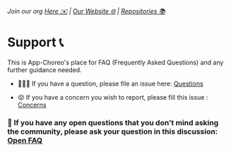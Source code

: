 ###### Join our org [Here ✉️](https://github.com/App-Choreography/Get-An-Invite/issues/new?assignees=CodingSpecies&labels=Organisation+Invite%21+%F0%9F%93%A8&template=please-can-i-join-this-organisation------.md&title=Please+Can+I+Join+This+Organisation%3F+%F0%9F%A5%BA%F0%9F%99%8F") | [Our Website 🌐](https://app-choreography.github.io/) | [Repositories 📚](https://github.com/orgs/App-Choreography/repositories)

# Support 📞
 This is App-Choreo's place for FAQ (Frequently Asked Questions) and any further guidance needed.

- 🙋🏻‍♀️ If you have a question, please file an issue here: [Questions](https://github.com/App-Choreography/Support/issues/new?assignees=CodingSpecies&labels=FAQ+%F0%9F%99%8B%F0%9F%8F%BB%E2%80%8D%E2%99%80%EF%B8%8F%2C+help+wanted%2C+Open+to+all%2C+question&template=faq------.md&title=FAQ+%F0%9F%99%8B%E2%80%8D%E2%99%80%EF%B8%8F) 

-  😟 If you have a concern you wish to report, please fill this issue : [Concerns](https://github.com/App-Choreography/Support/issues/new?assignees=CodingSpecies&labels=%F0%9F%9A%AB+Admin+Only+%F0%9F%9A%AB%2C+Concern+%F0%9F%9B%A1%EF%B8%8F&template=concerns----.md&title=Concerns+%F0%9F%9B%A1%EF%B8%8F)

### 📲 If you have any open questions that you don't mind asking the community, please ask your question in this discussion: [Open FAQ](https://github.com/App-Choreography/Support/discussions/2) 




